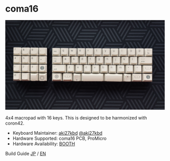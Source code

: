 # coma16

![coma16_main00](/images/main_00.jpg)

4x4 macropad with 16 keys. This is designed to be harmonized with coron42.

- Keyboard Maintainer: [aki27kbd](https://github.com/aki27kbd) [@aki27kbd](https://twitter.com/aki27kbd)
- Hardware Supported: coma16 PCB, ProMicro
- Hardware Availability: [BOOTH](https://aki27.booth.pm)

Build Guide [JP](doc/buildguide.md) / [EN](doc/buildguide_en.md)
